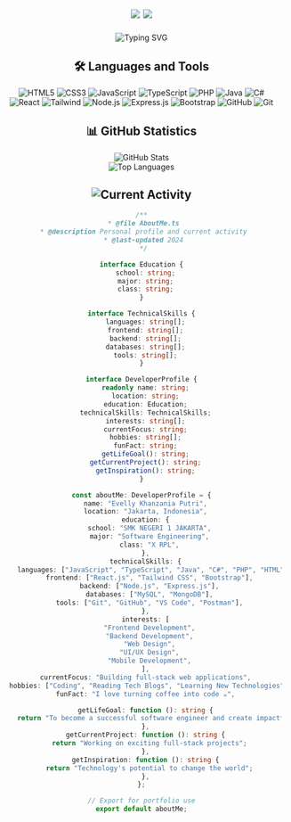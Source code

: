 <h1 align="center">
  <div align="center">
    <img src="https://img.shields.io/badge/-%3C%2F%3E%20with%20%E2%99%A5%20by%20-gray.svg?colorB=62825D&style=flat" />
    <img src="https://img.shields.io/badge/-Evelly%20Khanzania%20Putri-gray.svg?colorB=62825D&style=flat" />
  </div>
</h1>

<div align="center">
  <img src="https://readme-typing-svg.herokuapp.com?font=Fira+Code&size=20&duration=4000&pause=1000&color=62825D&center=true&vCenter=true&multiline=true&random=false&width=500&height=100&lines=Student+at+SMK+Negeri+1+Jakarta;1%2B+Years+of+Coding+Experience;Passionate+Frontend+%26+Backend+Developer" alt="Typing SVG" />
</div>

<h2 align="center">🛠️ Languages and Tools</h2>

<div align="center">
  <img src="https://img.shields.io/badge/HTML5-E34F26?style=for-the-badge&logo=html5&logoColor=white" alt="HTML5" />
  <img src="https://img.shields.io/badge/CSS3-1572B6?style=for-the-badge&logo=css3&logoColor=white" alt="CSS3" />
  <img src="https://img.shields.io/badge/JavaScript-F7DF1E?style=for-the-badge&logo=javascript&logoColor=black" alt="JavaScript" />
  <img src="https://img.shields.io/badge/TypeScript-007ACC?style=for-the-badge&logo=typescript&logoColor=white" alt="TypeScript" />
  <img src="https://img.shields.io/badge/PHP-777BB4?style=for-the-badge&logo=php&logoColor=white" alt="PHP" />
  <img src="https://img.shields.io/badge/Java-ED8B00?style=for-the-badge&logo=openjdk&logoColor=white" alt="Java" />
  <img src="https://img.shields.io/badge/C%23-239120?style=for-the-badge&logo=c-sharp&logoColor=white" alt="C#" />
</div>

<div align="center">
  <img src="https://img.shields.io/badge/React-20232A?style=for-the-badge&logo=react&logoColor=61DAFB" alt="React" />
  <img src="https://img.shields.io/badge/Tailwind_CSS-38B2AC?style=for-the-badge&logo=tailwind-css&logoColor=white" alt="Tailwind" />
  <img src="https://img.shields.io/badge/Node.js-43853D?style=for-the-badge&logo=node.js&logoColor=white" alt="Node.js" />
  <img src="https://img.shields.io/badge/Express.js-404D59?style=for-the-badge&logo=express&logoColor=white" alt="Express.js" />
  <img src="https://img.shields.io/badge/Bootstrap-563D7C?style=for-the-badge&logo=bootstrap&logoColor=white" alt="Bootstrap" />
  <img src="https://img.shields.io/badge/GitHub-100000?style=for-the-badge&logo=github&logoColor=white" alt="GitHub" />
  <img src="https://img.shields.io/badge/Git-F05032?style=for-the-badge&logo=git&logoColor=white" alt="Git" />
</div>

<h2 align="center">📊 GitHub Statistics</h2>

<div align="center">
  <img src="https://github-readme-stats.vercel.app/api?username=Vkzapple&show_icons=true&theme=radical" alt="GitHub Stats" />
</div>

<div align="center">
  <img src="https://github-readme-stats.vercel.app/api/top-langs/?username=Vkzapple&layout=compact&theme=radical" alt="Top Languages" />
</div>

<h2 align="center">
  <img src="https://img.shields.io/badge/%F0%9F%8C%9F%20Current-Activity-62825D" alt="Current Activity" />
</h2>

<div align="center">

```ts
/**
 * @file AboutMe.ts
 * @description Personal profile and current activity
 * @last-updated 2024
 */

interface Education {
  school: string;
  major: string;
  class: string;
}

interface TechnicalSkills {
  languages: string[];
  frontend: string[];
  backend: string[];
  databases: string[];
  tools: string[];
}

interface DeveloperProfile {
  readonly name: string;
  location: string;
  education: Education;
  technicalSkills: TechnicalSkills;
  interests: string[];
  currentFocus: string;
  hobbies: string[];
  funFact: string;
  getLifeGoal(): string;
  getCurrentProject(): string;
  getInspiration(): string;
}

const aboutMe: DeveloperProfile = {
  name: "Evelly Khanzania Putri",
  location: "Jakarta, Indonesia",
  education: {
    school: "SMK NEGERI 1 JAKARTA",
    major: "Software Engineering",
    class: "X RPL",
  },
  technicalSkills: {
    languages: ["JavaScript", "TypeScript", "Java", "C#", "PHP", "HTML", "CSS"],
    frontend: ["React.js", "Tailwind CSS", "Bootstrap"],
    backend: ["Node.js", "Express.js"],
    databases: ["MySQL", "MongoDB"],
    tools: ["Git", "GitHub", "VS Code", "Postman"],
  },
  interests: [
    "Frontend Development",
    "Backend Development",
    "Web Design",
    "UI/UX Design",
    "Mobile Development",
  ],
  currentFocus: "Building full-stack web applications",
  hobbies: ["Coding", "Reading Tech Blogs", "Learning New Technologies"],
  funFact: "I love turning coffee into code ☕",

  getLifeGoal: function (): string {
    return "To become a successful software engineer and create impactful applications";
  },
  getCurrentProject: function (): string {
    return "Working on exciting full-stack projects";
  },
  getInspiration: function (): string {
    return "Technology's potential to change the world";
  },
};

// Export for portfolio use
export default aboutMe;
```

</div>
